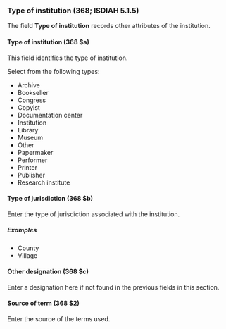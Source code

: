### Type of institution (368; ISDIAH 5.1.5)

The field **Type of institution** records other attributes of the institution.

#### Type of institution (368 $a)

This field identifies the type of institution.

Select from the following types:

- Archive
- Bookseller
- Congress
- Copyist
- Documentation center
- Institution  
- Library
- Museum
- Other
- Papermaker
- Performer
- Printer
- Publisher
- Research institute


#### Type of jurisdiction (368 $b)

Enter the type of jurisdiction associated with the institution.

##### Examples

- County
- Village

#### Other designation (368 $c)

Enter a designation here if not found in the previous fields in this section.

#### Source of term (368 $2)

Enter the source of the terms used.
